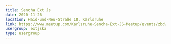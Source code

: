 ```yaml
---
title: Sencha Ext Js
date: 2020-11-26
location: Haid-und-Neu-Straße 18, Karlsruhe
link: https://www.meetup.com/Karlsruhe-Sencha-Ext-JS-Meetup/events/zbdwcpybcpbjc/
usergroup: extjska
type: usergroup
---
```

